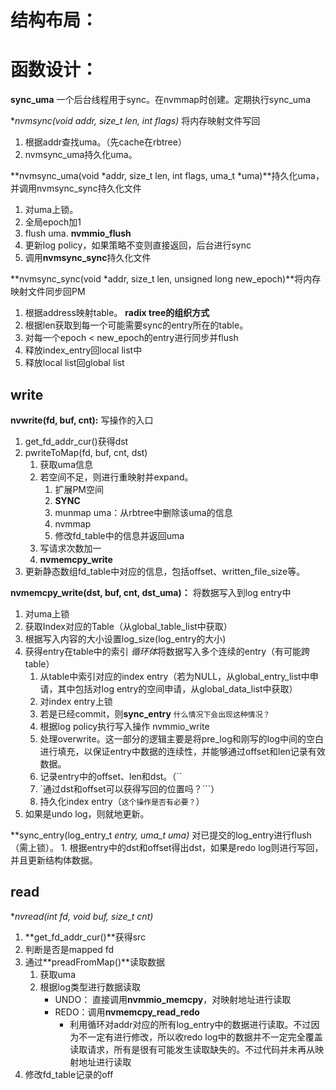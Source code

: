 # 结构布局：



# 函数设计：
**sync_uma** 一个后台线程用于sync。在nvmmap时创建。定期执行sync_uma


**nvmsync(void *addr, size_t len, int flags)** 将内存映射文件写回
   1. 根据addr查找uma。（先cache在rbtree）
   2. nvmsync_uma持久化uma。

**nvmsync_uma(void *addr, size_t len, int flags, uma_t *uma)**持久化uma，并调用nvmsync_sync持久化文件
   1. 对uma上锁。
   2. 全局epoch加1
   3. flush uma. **nvmmio_flush**
   4. 更新log policy，如果策略不变则直接返回，后台进行sync
   5. 调用**nvmsync_sync**持久化文件
   
**nvmsync_sync(void *addr, size_t len, unsigned long new_epoch)**将内存映射文件同步回PM
   1. 根据address映射table。 **radix tree的组织方式**
   2. 根据len获取到每一个可能需要sync的entry所在的table。
   3. 对每一个epoch < new_epoch的entry进行同步并flush
   4. 释放index_entry回local list中
   5. 释放local list回global list


## write
**nvwrite(fd, buf, cnt):** 写操作的入口
   1. get_fd_addr_cur()获得dst
   2. pwriteToMap(fd, buf, cnt, dst)
      1. 获取uma信息
      2. 若空间不足，则进行重映射并expand。
         1. 扩展PM空间
         2. **SYNC**
         3. munmap uma：从rbtree中删除该uma的信息
         4. nvmmap
         5. 修改fd_table中的信息并返回uma
      3. 写请求次数加一
      4. **nvmemcpy_write**
   3. 更新静态数组fd_table中对应的信息，包括offset、written_file_size等。

**nvmemcpy_write(dst, buf, cnt, dst_uma)：** 将数据写入到log entry中
   1. 对uma上锁
   2. 获取Index对应的Table（从global_table_list中获取）
   3. 根据写入内容的大小设置log_size(log_entry的大小)
   4. 获得entry在table中的索引
     *循环体*将数据写入多个连续的entry（有可能跨table）
      1. 从table中索引对应的index entry（若为NULL，从global_entry_list中申请，其中包括对log entry的空间申请，从global_data_list中获取）
      2. 对index entry上锁
      3. 若是已经commit，则**sync_entry** ```什么情况下会出现这种情况？```
      4. 根据log policy执行写入操作 nvmmio_write
      5. 处理overwrite。这一部分的逻辑主要是将pre_log和刚写的log中间的空白进行填充，以保证entry中数据的连续性，并能够通过offset和len记录有效数据。
      6. 记录entry中的offset、len和dst。（``
      7. `通过dst和offset可以获得写回的位置吗？```）
      8. 持久化index entry（```这个操作是否有必要？```）
   5. 如果是undo log，则就地更新。

**sync_entry(log_entry_t *entry, uma_t *uma)** 对已提交的log_entry进行flush（需上锁）。
    1. 根据entry中的dst和offset得出dst，如果是redo log则进行写回，并且更新结构体数据。








## read
**nvread(int fd, void *buf, size_t cnt)**
   1. **get_fd_addr_cur()**获得src
   2. 判断是否是mapped fd
   3. 通过**preadFromMap()**读取数据
      1. 获取uma
      2. 根据log类型进行数据读取
         - UNDO： 直接调用**nvmmio_memcpy**，对映射地址进行读取
         - REDO：调用**nvmemcpy_read_redo**
           - 利用循环对addr对应的所有log_entry中的数据进行读取。不过因为不一定有进行修改，所以收redo log中的数据并不一定完全覆盖读取请求，所有是很有可能发生读取缺失的。不过代码并未再从映射地址进行读取
   4. 修改fd_table记录的off





      